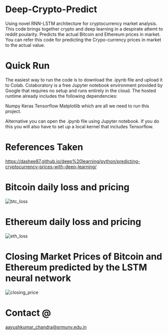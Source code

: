 # Deep-Crypto-Predict
Using novel RNN-LSTM architecture for cryptocurrency market analysis.
This code brings together crypto and deep learning in a despirate attemt to reddit poularity.
Predicts the actual Bitcoin and Ethereum prices in market.
You can refer this code for predicting the Crypo-currency prices in market to the actual value.

# Quick Run
The easiest way to run the code is to download the .ipynb file and upload it to Colab. Colaboratory is a free Jupyter notebook environment provided by Google that requires no setup and runs entirely in the cloud. The hosted runtime already includes the following dependencies:

Numpy
Keras
Tensorflow
Matplotlib
which are all we need to run this project.

Alternative you can open the .ipynb file using Jupyter notebook. If you do this you will also have to set up a local kernel that includes Tensorflow.

# References Taken
https://dashee87.github.io/deep%20learning/python/predicting-cryptocurrency-prices-with-deep-learning/

#  Bitcoin daily loss and pricing

![btc_loss](https://user-images.githubusercontent.com/26484401/38711646-8a8b41dc-3ee4-11e8-9f46-cb18f0d34afb.png)

# Ethereum daily loss and pricing

![eth_loss](https://user-images.githubusercontent.com/26484401/38711858-d7530b70-3ee5-11e8-84fb-64d07873c9dd.png)

# Closing Market Prices of Bitcoin and Ethereum predicted by the LSTM neural network

![closing_price](https://user-images.githubusercontent.com/26484401/38711739-21bc1900-3ee5-11e8-9544-f04a680fa3ad.png)

# Contact @
aayushkumar_chandra@srmunv.edu.in
